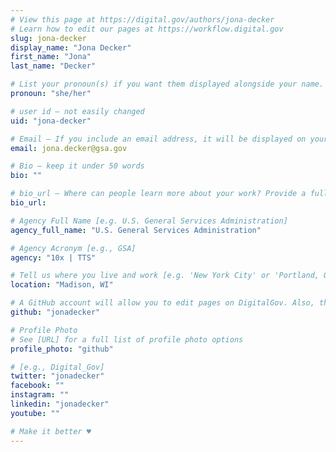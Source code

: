 ```yaml
---
# View this page at https://digital.gov/authors/jona-decker
# Learn how to edit our pages at https://workflow.digital.gov
slug: jona-decker
display_name: "Jona Decker"
first_name: "Jona"
last_name: "Decker"

# List your pronoun(s) if you want them displayed alongside your name. If blank, we'll use just your name. Learn more http://mypronouns.org
pronoun: "she/her"

# user id — not easily changed
uid: "jona-decker"

# Email — If you include an email address, it will be displayed on your profile page
email: jona.decker@gsa.gov

# Bio — keep it under 50 words
bio: ""

# bio_url — Where can people learn more about your work? Provide a full URL [e.g. 'https://www.example.gov/']
bio_url:

# Agency Full Name [e.g. U.S. General Services Administration]
agency_full_name: "U.S. General Services Administration"

# Agency Acronym [e.g., GSA]
agency: "10x | TTS"

# Tell us where you live and work [e.g. 'New York City' or 'Portland, OR']
location: "Madison, WI"

# A GitHub account will allow you to edit pages on DigitalGov. Also, the image used in your GitHub account can be used to populate your digital.gov profile photo. Learn more about getting a Github account at [URL]
github: "jonadecker"

# Profile Photo
# See [URL] for a full list of profile photo options
profile_photo: "github"

# [e.g., Digital_Gov]
twitter: "jonadecker"
facebook: ""
instagram: ""
linkedin: "jonadecker"
youtube: ""

# Make it better ♥
---
```

